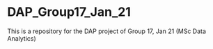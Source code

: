 # DAP_Group17_Jan_21
This is a repository for the DAP project of Group 17, Jan 21 (MSc Data Analytics)
